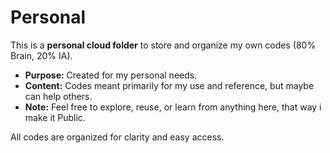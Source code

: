 # Personal
This is a **personal cloud folder** to store and organize my own codes (80% Brain, 20% IA).  

- **Purpose:** Created for my personal needs.  
- **Content:** Codes meant primarily for my use and reference, but maybe can help others.  
- **Note:** Feel free to explore, reuse, or learn from anything here, that way i make it Public. 

All codes are organized for clarity and easy access.
